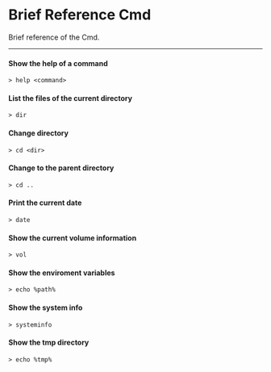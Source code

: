 # Brief Reference Cmd
Brief reference of the Cmd.

---

#### Show the help of a command
```
> help <command>
```

#### List the files of the current directory
```
> dir
```

#### Change directory
```
> cd <dir>
```

#### Change to the parent directory
```
> cd ..
```

#### Print the current date
```
> date
```

#### Show the current volume information
```
> vol
```

#### Show the enviroment variables
```
> echo %path%
```

#### Show the system info
```
> systeminfo
```

#### Show the tmp directory
```
> echo %tmp%
```
